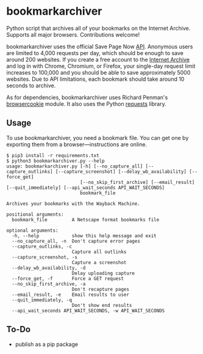 # bookmarkarchiver
Python script that archives all of your bookmarks on the Internet Archive. Supports all major browsers. Contributions welcome!

bookmarkarchiver uses the official Save Page Now [API](https://docs.google.com/document/d/1Nsv52MvSjbLb2PCpHlat0gkzw0EvtSgpKHu4mk0MnrA). Anonymous users are limited to 4,000 requests per day, which should be enough to save around 200 websites. If you create a free account to the [Internet Archive](https://archive.org/) and log in with Chrome, Chromium, or Firefox, your single-day request limit increases to 100,000 and you should be able to save approximately 5000 websites. Due to API limitations, each bookmark should take around 10 seconds to archive.

As for dependencies, bookmarkarchiver uses Richard Penman's [browsercookie](https://github.com/richardpenman/browsercookie) module. It also uses the Python [requests](https://docs.python-requests.org/en/latest/) library.

## Usage
To use bookmarkarchiver, you need a bookmark file. You can get one by exporting them from a browser—instructions are online.
```
$ pip3 install -r requirements.txt
$ python3 bookmarkarchiver.py --help
usage: bookmarkarchiver.py [-h] [--no_capture_all] [--capture_outlinks] [--capture_screenshot] [--delay_wb_availability] [--force_get]
                           [--no_skip_first_archive] [--email_result] [--quit_immediately] [--api_wait_seconds API_WAIT_SECONDS]
                           bookmark_file

Archives your bookmarks with the Wayback Machine.

positional arguments:
  bookmark_file         A Netscape format bookmarks file

optional arguments:
  -h, --help            show this help message and exit
  --no_capture_all, -n  Don't capture error pages
  --capture_outlinks, -c
                        Capture all outlinks
  --capture_screenshot, -s
                        Capture a screenshot
  --delay_wb_availability, -d
                        Delay uploading capture
  --force_get, -f       Force a GET request
  --no_skip_first_archive, -a
                        Don't recapture pages
  --email_result, -e    Email results to user
  --quit_immediately, -q
                        Don't show end results
  --api_wait_seconds API_WAIT_SECONDS, -w API_WAIT_SECONDS
```

## To-Do
- publish as a pip package
